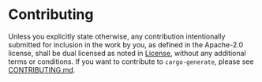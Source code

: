 # Contributing

Unless you explicitly state otherwise, any contribution intentionally
submitted for inclusion in the work by you, as defined in the Apache-2.0
license, shall be dual licensed as noted in [License](license.md), without any additional terms or
conditions.
If you want to contribute to `cargo-generate`, please see [CONTRIBUTING.md].

[CONTRIBUTING.md]: https://github.com/cargo-generate/cargo-generate/blob/6085896e7025bdbd5690a8cb2b3d4259cf9f825f/CONTRIBUTING.md
